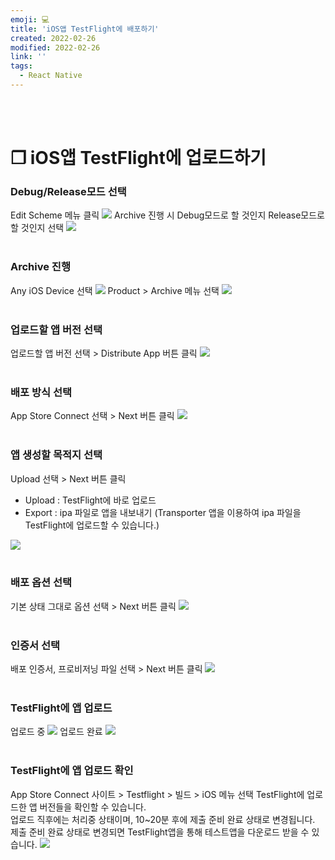 ```yaml
---
emoji: 💻
title: 'iOS앱 TestFlight에 배포하기'
created: 2022-02-26
modified: 2022-02-26
link: ''
tags:
  - React Native
---
```

<br></br>


 


# **❐ iOS앱 TestFlight에 업로드하기**
### **Debug/Release모드 선택**
Edit Scheme 메뉴 클릭
![](/assets/react-native-upload-app-on-testflight1.png)
Archive 진행 시 Debug모드로 할 것인지 Release모드로 할 것인지 선택
![](/assets/react-native-upload-app-on-testflight2.png)
<br></br>

### **Archive 진행**
Any iOS Device 선택
![](/assets/react-native-upload-app-on-testflight3.png)
Product > Archive 메뉴 선택
![](/assets/react-native-upload-app-on-testflight4.png)
<br></br>

### **업로드할 앱 버전 선택**
업로드할 앱 버전 선택 > Distribute App 버튼 클릭
![](/assets/react-native-upload-app-on-testflight5.png)
<br></br>

### **배포 방식 선택**
App Store Connect 선택 > Next 버튼 클릭
![](/assets/react-native-upload-app-on-testflight6.png)
<br></br>

### **앱 생성할 목적지 선택**
Upload 선택 > Next 버튼 클릭
- Upload : TestFlight에 바로 업로드
- Export : ipa 파일로 앱을 내보내기
           (Transporter 앱을 이용하여 ipa 파일을 TestFlight에 업로드할 수 있습니다.)

![](/assets/react-native-upload-app-on-testflight7.png)
<br></br>

### **배포 옵션 선택**
기본 상태 그대로 옵션 선택 > Next 버튼 클릭
![](/assets/react-native-upload-app-on-testfligh8.png)
<br></br>

### **인증서 선택**
배포 인증서, 프로비저닝 파일 선택 > Next 버튼 클릭
![](/assets/react-native-upload-app-on-testfligh9.png)
<br></br>

### **TestFlight에 앱 업로드**
업로드 중
![](/assets/react-native-upload-app-on-testfligh10.png)
업로드 완료
![](/assets/react-native-upload-app-on-testfligh11.png)
<br></br>

### **TestFlight에 앱 업로드 확인**
App Store Connect 사이트 > Testflight > 빌드 > iOS 메뉴 선택
TestFlight에 업로드한 앱 버전들을 확인할 수 있습니다.  
업로드 직후에는 처리중 상태이며, 10~20분 후에 제출 준비 완료 상태로 변경됩니다.  
제출 준비 완료 상태로 변경되면 TestFlight앱을 통해 테스트앱을 다운로드 받을 수 있습니다.
![](/assets/react-native-upload-app-on-testfligh12.png)
<br></br><br></br><br></br><br></br>
